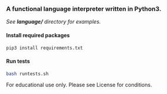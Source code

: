 ### A functional language interpreter written in Python3.

*See **language/** directory for examples.*


#### Install required packages
```bash
pip3 install requirements.txt
```

#### Run tests
```bash
bash runtests.sh
```

For educational use only. Please see License for conditions.
